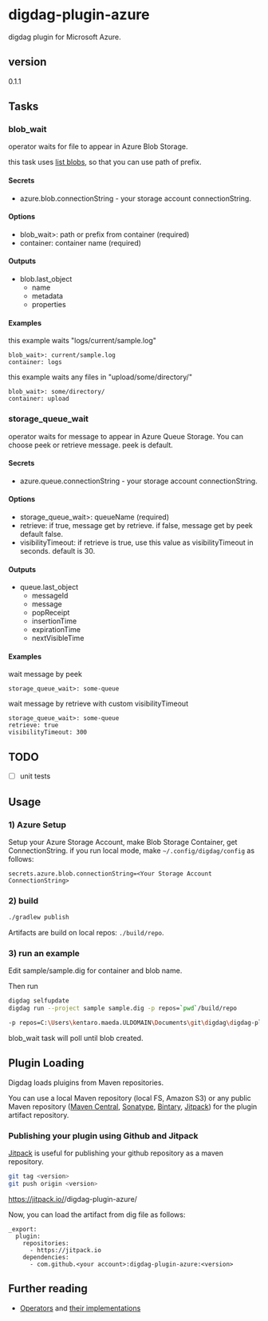 # digdag-plugin-azure

digdag plugin for Microsoft Azure.

## version 

0.1.1

## Tasks

### blob_wait

operator waits for file to appear in Azure Blob Storage.

this task uses [list blobs](https://docs.microsoft.com/en-us/rest/api/storageservices/list-blobs), 
so that you can use path of prefix.

#### Secrets

+ azure.blob.connectionString - your storage account connectionString.

#### Options

+ blob_wait>: path or prefix from container (required)
+ container: container name (required)

#### Outputs

+ blob.last_object
    + name
    + metadata
    + properties


#### Examples

this example waits "logs/current/sample.log"

```
blob_wait>: current/sample.log
container: logs
```

this example waits any files in "upload/some/directory/"

```
blob_wait>: some/directory/
container: upload
```


### storage_queue_wait

operator waits for message to appear in Azure Queue Storage.
You can choose peek or retrieve message.  peek is default.


#### Secrets

+ azure.queue.connectionString - your storage account connectionString.

#### Options

+ storage_queue_wait>: queueName (required)
+ retrieve: if true, message get by retrieve. if false, message get by peek default false.
+ visibilityTimeout: if retrieve is true, use this value as visibilityTimeout in seconds. default is 30.


#### Outputs

+ queue.last_object
    + messageId
    + message
    + popReceipt
    + insertionTime
    + expirationTime
    + nextVisibleTime

#### Examples

wait message by peek

```
storage_queue_wait>: some-queue
```

wait message by retrieve with custom visibilityTimeout

```
storage_queue_wait>: some-queue
retrieve: true
visibilityTimeout: 300
```


## TODO

- [ ] unit tests

## Usage

### 1) Azure Setup

Setup your Azure Storage Account, make Blob Storage Container, get ConnectionString.
if you run local mode, make `~/.config/digdag/config` as follows:

```
secrets.azure.blob.connectionString=<Your Storage Account ConnectionString>
```

### 2) build

```sh
./gradlew publish
```

Artifacts are build on local repos: `./build/repo`.

### 3) run an example

Edit sample/sample.dig for container and blob name.

Then run

```sh
digdag selfupdate
digdag run --project sample sample.dig -p repos=`pwd`/build/repo

-p repos=C:\Users\kentaro.maeda.ULDOMAIN\Documents\git\digdag\digdag-plugin-azure\build\repo
```

blob_wait task will poll until blob created.

## Plugin Loading

Digdag loads pluigins from Maven repositories.

You can use a local Maven repository (local FS, Amazon S3) or any public Maven repository ([Maven Central](http://search.maven.org/), [Sonatype](https://www.sonatype.com/), [Bintary](https://bintray.com/), [Jitpack](https://jitpack.io/)) for the plugin artifact repository.

### Publishing your plugin using Github and Jitpack

[Jitpack](https://jitpack.io/) is useful for publishing your github repository as a maven repository.

```sh
git tag <version>
git push origin <version>
```

https://jitpack.io/<your account>/digdag-plugin-azure/<version>

Now, you can load the artifact from dig file as follows:

```
_export:
  plugin:
    repositories:
      - https://jitpack.io
    dependencies:
      - com.github.<your account>:digdag-plugin-azure:<version>
```

## Further reading

- [Operators](http://docs.digdag.io/operators.html) and [their implementations](https://github.com/treasure-data/digdag/tree/master/digdag-standards/src/main/java/io/digdag/standards/operator)
